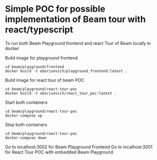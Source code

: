 # Simple POC for possible implementation of Beam tour with react/typescript

To run both Beam Playground frontend and react Tour of Beam locally in docker


Build image for playground frontend

```
cd beam/playground/frontend
docker build -t oborisevich/playground_frontend:latest .
```

Build image for react tour of beam POC

```
cd beam/playground/react-tour-poc
docker build -t oborisevich/react_tour_poc:latest .
```

Start both containers

```
cd beam/playground/react-tour-poc
docker-compose up
```

Stop both containers

```
cd beam/playground/react-tour-poc
docker-compose down
```

Go to localhost:3002 for Beam Playground Frontend
Go to localhost:3001 for React Tour POC with embedded Beam Playground




